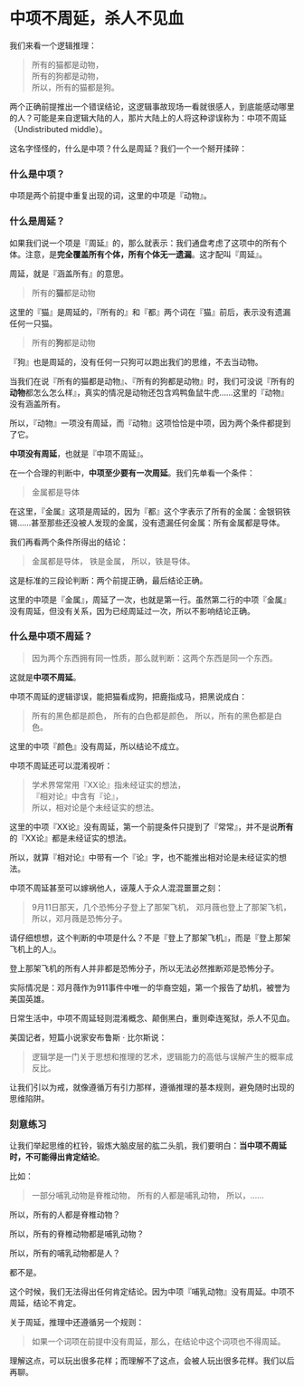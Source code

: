 # 中项不周延，杀人不见血


我们来看一个逻辑推理：

>   所有的猫都是动物，<br />
>   所有的狗都是动物，<br />所以，所有的猫都是狗。

两个正确前提推出一个错误结论，这逻辑事故现场一看就很感人，到底能感动哪里的人？可能是来自逻辑大陆的人，那片大陆上的人将这种谬误称为：中项不周延（Undistributed middle）。

这名字怪怪的，什么是中项？什么是周延？我们一个一个掰开揉碎：

### 什么是中项？

中项是两个前提中重复出现的词，这里的中项是『动物』。

### 什么是周延？

如果我们说一个项是『周延』的，那么就表示：我们通盘考虑了这项中的所有个体。注意，是**完全覆盖所有个体，所有个体无一遗漏**。这才配叫『周延』。

周延，就是『涵盖所有』的意思。

>   所有的**猫**都是动物

这里的『猫』是周延的，『所有的』和『都』两个词在『猫』前后，表示没有遗漏任何一只猫。

>   所有的**狗**都是动物

『狗』也是周延的，没有任何一只狗可以跑出我们的思维，不去当动物。

当我们在说『所有的猫都是动物』、『所有的狗都是动物』时，我们可没说『所有的**动物**都怎么怎么样』，真实的情况是动物还包含鸡鸭鱼鼠牛虎……这里的『动物』没有涵盖所有。

所以，『动物』一项没有周延，而『动物』这项恰恰是中项，因为两个条件都提到了它。

**中项没有周延**，也就是『中项不周延』。

在一个合理的判断中，**中项至少要有一次周延**。我们先单看一个条件：

>   金属都是导体

在这里，『金属』这项是周延的，因为『都』这个字表示了所有的金属：金银铜铁锡……甚至那些还没被人发现的金属，没有遗漏任何金属：所有金属都是导体。

我们再看两个条件所得出的结论：

>   金属都是导体，
>   铁是金属，
>   所以，铁是导体。

这是标准的三段论判断：两个前提正确，最后结论正确。

这里的中项是『金属』，周延了一次，也就是第一行。虽然第二行的中项『金属』没有周延，但没有关系，因为已经周延过一次，所以不影响结论正确。

### 什么是中项不周延？

>   因为两个东西拥有同一性质，那么就判断：这两个东西是同一个东西。

这就是**中项不周延**。

中项不周延的逻辑谬误，能把猫看成狗，把鹿指成马，把黑说成白：

>   所有的黑色都是颜色，
>   所有的白色都是颜色，
>   所以，所有的黑色都是白色。

这里的中项『颜色』没有周延，所以结论不成立。

中项不周延还可以混淆视听：

>   学术界常常用『XX论』指未经证实的想法，<br />
>   『相对论』中含有『论』，<br />所以，相对论是个未经证实的想法。

这里的中项『XX论』没有周延，第一个前提条件只提到了『常常』，并不是说**所有**的『XX论』都是未经证实的想法。

所以，就算『相对论』中带有一个『论』字，也不能推出相对论是未经证实的想法。

中项不周延甚至可以嫁祸他人，诬蔑人于众人混混噩噩之刻：

>   9月11日那天，几个恐怖分子登上了那架飞机，
>   邓月薇也登上了那架飞机，
>   所以，邓月薇是恐怖分子。

请仔细想想，这个判断的中项是什么？不是『登上了那架飞机』，而是『登上那架飞机上的人』。

登上那架飞机的所有人并非都是恐怖分子，所以无法必然推断邓是恐怖分子。

实际情况是：邓月薇作为911事件中唯一的华裔空姐，第一个报告了劫机，被誉为美国英雄。

日常生活中，中项不周延轻则混淆概念、颠倒黑白，重则牵连冤狱，杀人不见血。

美国记者，短篇小说家安布鲁斯 · 比尔斯说：

>   逻辑学是一门关于思想和推理的艺术，逻辑能力的高低与误解产生的概率成反比。

让我们引以为戒，就像遵循万有引力那样，遵循推理的基本规则，避免随时出现的思维陷阱。

### 刻意练习

让我们举起思维的杠铃，锻炼大脑皮层的肱二头肌，我们要明白：**当中项不周延时，不可能得出肯定结论**。

比如：

>   一部分哺乳动物是脊椎动物，
>   所有的人都是哺乳动物，
>   所以，……

所以，所有的人都是脊椎动物？

所以，所有的脊椎动物都是哺乳动物？

所以，所有的哺乳动物都是人？

都不是。

这个时候，我们无法得出任何肯定结论。因为中项『哺乳动物』没有周延。中项不周延，结论不肯定。

关于周延，推理中还遵循另一个规则：

>   如果一个词项在前提中没有周延，那么，在结论中这个词项也不得周延。

理解这点，可以玩出很多花样；而理解不了这点，会被人玩出很多花样。我们以后再聊。

